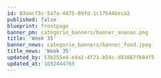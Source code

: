 ```yaml
---
id: 83aacf5c-5a7a-4d75-89fd-1c17644beca2
published: false
blueprint: frontpage
banner_pm: categorie_banners/banner_ananas.png
title: 'Week 35'
banner_news: categorie_banners/banner_food.jpeg
title_news: 'Week 35'
updated_by: 53b255e4-e4a1-4f23-b54c-d83887f604f5
updated_at: 1692444765
---
```

